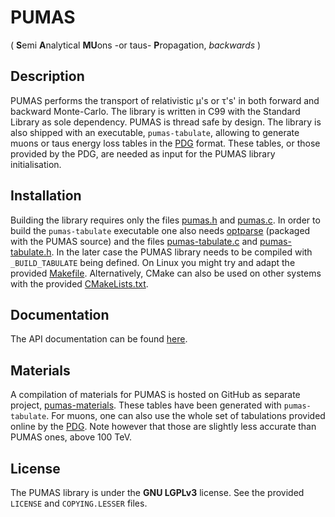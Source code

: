 # PUMAS
( **S**emi **A**nalytical **MU**ons -or taus- **P**ropagation, *backwards* )

## Description

PUMAS performs the transport of relativistic μ's or &tau;'s' in both forward
and backward Monte-Carlo. The library is written in C99 with the Standard
Library as sole dependency. PUMAS is thread safe by design. The library is also
shipped with an executable, `pumas-tabulate`, allowing to generate muons or taus
energy loss tables in the
[PDG](http://pdglive.lbl.gov/2016/AtomicNuclearProperties/index.html)
format. These tables, or those provided by the PDG, are needed as input for the
PUMAS library initialisation.

## Installation

Building the library requires only the files [pumas.h](include/pumas.h) and
[pumas.c](src/pumas.c). In order to build the `pumas-tabulate` executable one
also needs [optparse](https://github.com/skeeto/optparse) (packaged with the
PUMAS source) and the files [pumas-tabulate.c](src/pumas-tabulate.c) and
[pumas-tabulate.h](src/pumas-tabulate.h). In the later case the PUMAS library
needs to be compiled with `_BUILD_TABULATE` being defined. On Linux you might
try and adapt the provided [Makefile](Makefile). Alternatively, CMake can also
be used on other systems with the provided [CMakeLists.txt](CMakeLists.txt).

## Documentation

The API documentation can be found
[here](https://niess.github.io/pumas/docs/index.html#HEAD).

## Materials

A compilation of materials for PUMAS is hosted on GitHub as separate project,
[pumas-materials](https://github.com/niess/pumas-materials). These tables have
been generated with `pumas-tabulate`. For muons, one can also use the whole set
of tabulations provided online by the
[PDG](http://pdg.lbl.gov/2016/AtomicNuclearProperties/index.html).
Note however that those are slightly less accurate than PUMAS ones, above
100 TeV.

## License
The PUMAS library is  under the **GNU LGPLv3** license. See the provided
`LICENSE` and `COPYING.LESSER` files.
